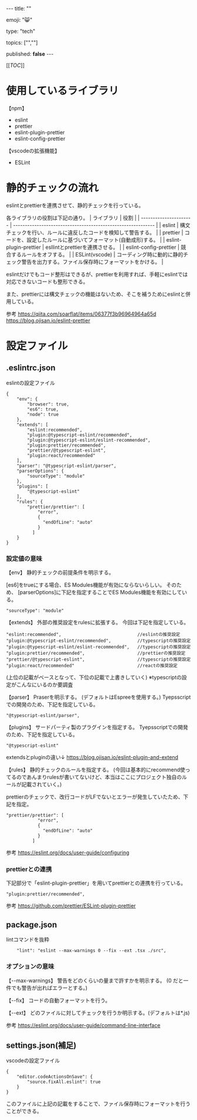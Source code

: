 --- title: ""

emoji: "😸" 

type: "tech" 

topics: ["",""] 

published: **false**  ---



[[_TOC_]]

# 使用しているライブラリ
【npm】
- eslint
- prettier
- eslint-plugin-prettier
- eslint-config-prettier

【vscodeの拡張機能】
- ESLint

# 静的チェックの流れ
eslintとprettierを連携させて、静的チェックを行っている。

各ライブラリの役割は下記の通り。
| ライブラリ             | 役割                                                         |
| ---------------------- | ------------------------------------------------------------ |
| eslint                 | 構文チェックを行い、ルールに違反したコードを検知して警告する。 |
| prettier               | コードを、設定したルールに基づいてフォーマット(自動成形)する。 |
| eslint-plugin-prettier | esllintとprettierを連携させる。                              |
| eslint-config-prettier | 競合するルールをオフする。                                   |
| ESLint(vscode)         | コーディング時に動的に静的チェック警告を出力する。ファイル保存時にフォーマットをかける。 |

eslintだけでもコード整形はできるが、prettierを利用すれば、手軽にeslintでは対応できないコードも整形できる。

また、prettierには構文チェックの機能はないため、そこを補うためにeslintと併用している。

参考
https://qiita.com/soarflat/items/06377f3b96964964a65d
https://blog.ojisan.io/eslint-prettier

# 設定ファイル
## .eslintrc.json
eslintの設定ファイル
```
{
    "env": {
        "browser": true,
        "es6": true,
        "node": true
    },
    "extends": [
        "eslint:recommended",
        "plugin:@typescript-eslint/recommended",
        "plugin:@typescript-eslint/eslint-recommended",
        "plugin:prettier/recommended",
        "prettier/@typescript-eslint",
        "plugin:react/recommended"
    ],
    "parser": "@typescript-eslint/parser",
    "parserOptions": {
        "sourceType": "module"
    },
    "plugins": [
        "@typescript-eslint"
    ],
    "rules": {
        "prettier/prettier": [
            "error",
            {
              "endOfLine": "auto"
            }
          ]
    }
}
```
### 設定値の意味
【env】
静的チェックの前提条件を明示する。

[es6]をtrueにする場合、ES Modules機能が有効にならないらしい。
そのため、
[parserOptions]に下記を指定することでES Modules機能を有効にしている。
```
"sourceType": "module"
```

【extends】
外部の推奨設定をrulesに拡張する。
今回は下記を指定している。
```
"eslint:recommended",                             //eslintの推奨設定
"plugin:@typescript-eslint/recommended",          //typescriptの推奨設定
"plugin:@typescript-eslint/eslint-recommended",   //typescriptの推奨設定
"plugin:prettier/recommended",                    //prettierの推奨設定
"prettier/@typescript-eslint",                    //typescriptの推奨設定
"plugin:react/recommended"                        //reactの推奨設定
```
(上位の記載がベースとなって、下位の記載で上書きしていく)
※typescriptの設定がこんなにいるのか要調査

【parser】
Praserを明示する。
(デフォルトはEspreeを使用する。)
Tyepsscriptでの開発のため、下記を指定している。
```
"@typescript-eslint/parser",
```

【plugins】
サードパーティ製のプラグインを指定する。
Tyepsscriptでの開発のため、下記を指定している。
```
"@typescript-eslint"
```

extendsとpluginの違い↓
https://blog.ojisan.io/eslint-plugin-and-extend

【rules】
静的チェックのルールを指定する。
(今回は基本的にrecommend使ってるのであんまりrulesが書いてないけど、本当はここにプロジェクト独自のルールが記載されていく。)

prettierのチェックで、改行コードがLFでないとエラーが発生していたため、下記を指定。
```
"prettier/prettier": [
            "error",
            {
              "endOfLine": "auto"
            }
          ]
```

参考
https://eslint.org/docs/user-guide/configuring

### prettierとの連携
下記部分で「eslint-plugin-prettier」を用いてprettierとの連携を行っている。
```
"plugin:prettier/recommended",
```
参考
https://github.com/prettier/ESLint-plugin-prettier

## package.json
lintコマンドを抜粋
```
    "lint": "eslint --max-warnings 0 --fix --ext .tsx ./src",
```
### オプションの意味
【--max-warnings】
警告をどのくらいの量まで許すかを明示する。
(0 だと一件でも警告が出ればエラーとする。)

【--fix】
コードの自動フォーマットを行う。

【--ext】
どのファイルに対してチェックを行うか明示する。(デフォルトは*.js)

参考
https://eslint.org/docs/user-guide/command-line-interface

## settings.json(補足)
vscodeの設定ファイル
```
{
    "editor.codeActionsOnSave": {
        "source.fixAll.eslint": true
    }
}

```
このファイルに上記の記載をすることで、ファイル保存時にフォーマットを行うことができる。
